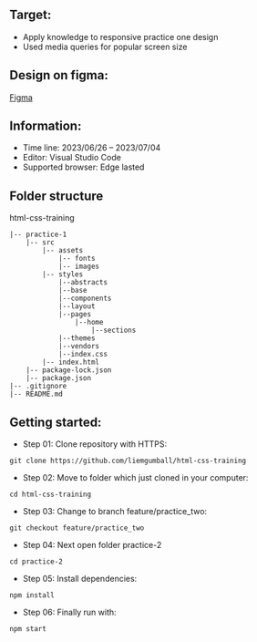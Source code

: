 ## Target:

-   Apply knowledge to responsive practice one design
-   Used media queries for popular screen size

## Design on figma:

[Figma](<https://www.figma.com/file/SkuEO6OmYTTEgcIHUyXXko/Responsive-Web-Design-in-Figma-(Community)?type=design&t=iG1DsvjRXaurOqwx-0>)

## Information:

-   Time line: 2023/06/26 – 2023/07/04
-   Editor: Visual Studio Code
-   Supported browser: Edge lasted

## Folder structure

html-css-training

```
|-- practice-1
    |-- src
        |-- assets
            |-- fonts
            |-- images
        |-- styles
            |--abstracts
            |--base
            |--components
            |--layout
            |--pages
                |--home
                    |--sections
            |--themes
            |--vendors
            |--index.css
        |-- index.html
    |-- package-lock.json
    |-- package.json
|-- .gitignore
|-- README.md
```

## Getting started:

-   Step 01: Clone repository with HTTPS:

```
git clone https://github.com/liemgumball/html-css-training
```

-   Step 02: Move to folder which just cloned in your computer:

```
cd html-css-training
```

-   Step 03: Change to branch feature/practice_two:

```
git checkout feature/practice_two
```

-   Step 04: Next open folder practice-2

```
cd practice-2
```

-   Step 05: Install dependencies:

```
npm install
```

-   Step 06: Finally run with:

```
npm start
```
